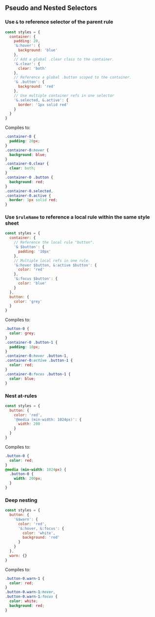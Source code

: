## Pseudo and Nested Selectors

### Use `&` to reference selector of the parent rule

```javascript
const styles = {
  container: {
    padding: 20,
    '&:hover': {
      background: 'blue'
    },
    // Add a global .clear class to the container.
    '&.clear': {
      clear: 'both'
    },
    // Reference a global .button scoped to the container.
    '& .button': {
      background: 'red'
    },
    // Use multiple container refs in one selector
    '&.selected, &.active': {
      border: '1px solid red'
    }
  }
}
```

Compiles to:

```css
.container-0 {
  padding: 20px;
}
.container-0:hover {
  background: blue;
}
.container-0.clear {
  clear: both;
}
.container-0 .button {
  background: red;
}
.container-0.selected,
.container-0.active {
  border: 1px solid red;
}
```

### Use `$ruleName` to reference a local rule within the same style sheet

```javascript
const styles = {
  container: {
    // Reference the local rule "button".
    '& $button': {
      padding: '10px'
    },
    // Multiple local refs in one rule.
    '&:hover $button, &:active $button': {
      color: 'red'
    },
    '&:focus $button': {
      color: 'blue'
    }
  },
  button: {
    color: 'grey'
  }
}
```

Compiles to:

```css
.button-0 {
  color: grey;
}
.container-0 .button-1 {
  padding: 10px;
}
.container-0:hover .button-1,
.container-0:active .button-1 {
  color: red;
}
.container-0:focus .button-1 {
  color: blue;
}
```

### Nest at-rules

```javascript
const styles = {
  button: {
    color: 'red',
    '@media (min-width: 1024px)': {
      width: 200
    }
  }
}
```

Compiles to:

```css
.button-0 {
  color: red;
}
@media (min-width: 1024px) {
  .button-0 {
    width: 200px;
  }
}
```

### Deep nesting

```javascript
const styles = {
  button: {
    '&$warn': {
      color: 'red',
      '&:hover, &:focus': {
        color: 'white',
        background: 'red'
      }
    }
  },
  warn: {}
}
```

Compiles to:

```css
.button-0.warn-1 {
  color: red;
}
.button-0.warn-1:hover,
.button-0.warn-1:focus {
  color: white;
  background: red;
}
```
